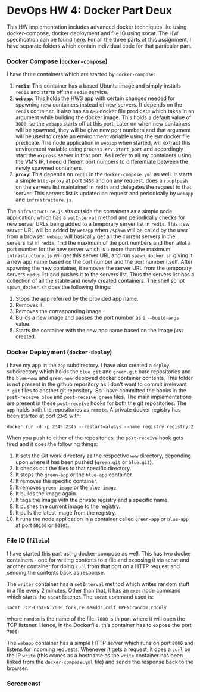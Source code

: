 # DevOps HW 4: Docker Part Deux

This HW implementation includes advanced docker techniques like using docker-compose, docker deployment and file IO using socat. The HW specification can be found [here](https://github.com/CSC-DevOps/Course/blob/master/HW/HW4.md). For all the three parts of this assignment, I have separate folders which contain individual code for that particular part. 

### Docker Compose (`docker-compose`)

I have three containers which are started by `docker-compose`:

1. **`redis`**: This container has a based Ubuntu image and simply installs `redis` and starts off the `redis` service. 
2. **`webapp`**: This holds the HW3 app with certain changes needed for spawning new containers instead of new servers. It depends on the `redis` container. It also has an `ARG` docker file predicate which takes in an argument while building the docker image. This holds a default value of `3000`, so the `webapp` starts off at this port. Later on when new containers will be spawned, they will be give new port numbers and that argument will be used to create an environment variable using the `ENV` docker file predicate. The node application in `webapp` when started, will extract this environment variable using `process.env.start_port` and accordingly start the `express` server in that port. As I refer to all my containers using the VM's IP, I need different port numbers to differentiate between the newly spawned containers. 
3. **`proxy`**: This depends on `redis` in the `docker-compose.yml` as well. It starts a simple `http-proxy` at port `3456` and on any request, does a `rpoplpush` on the servers list maintained in `redis` and delegates the request to that server. This servers list is updated on request and periodically by `webapp` and `infrastructure.js`. 

The `infrastructure.js` sits outside the containers as a simple node application, which has a `setInterval` method and periodically checks for new server URLs being added to a temporary server list in `redis`. This new server URL will be added by `webapp` when `/spawn` will be called by the user from a browser. `webapp` will basically get all the current servers in the servers list in `redis`, find the maximum of the port numbers and then allot a port number for the new server which is `1` more than the maximum. `infrastructure.js` will get this server URL and run `spawn_docker.sh` giving it a new app name based on the port number and the port number itself. After spawning the new container, it removes the server URL from the temporary servers `redis` list and pushes it to the servers list. Thus the servers list has a collection of all the stable and newly created containers. The shell script `spawn_docker.sh` does the following things:

1. Stops the app referred by the provided app name.
2. Removes it. 
3. Removes the corresponding image. 
4. Builds a new image and passes the port number as a `--build-args` value.
5. Starts the container with the new app name based on the image just created.     

### Docker Deployment (`docker-deploy`)

I have my app in the `app` subdirectory. I have also created a `deploy` subdirectory which holds the `blue.git` and `green.git` bare repositories and the `blue-www` and `green-www` deployed docker container contents. This folder is not present in the github repository as I don't want to commit irrelevant `*.git` files to another git repository. So I have committed the hooks in the `post-receive_blue` and `post-receive_green` files. The main implementations are present in these `post-receive` hooks for both the git repositories. The `app` holds both the repositories as `remote`. A private docker registry has been started at port `2345` with:
```
docker run -d -p 2345:2345 --restart=always --name registry registry:2
```
When you push to either of the repositories, the `post-receive` hook gets fired and it does the following things:

1. It sets the Git work directory as the respective `www` directory, depending upon where it has been pushed (`green.git` or `blue.git`). 
2. It checks out the files to that specific directory. 
3. It stops the `green-app` or the `blue-app` container.
4. It removes the specific container.
5. It removes `green-image` or the `blue-image`.
6. It builds the image again. 
7. It tags the image with the private registry and a specific name.
8. It pushes the current image to the registry.
9. It pulls the latest image from the registry. 
10. It runs the node application in a container called `green-app` or `blue-app` at port `50100` or `50101`.        

### File IO (`fileio`)

I have started this part using docker-compose as well. This has two docker containers - one for writing contents to a file and exposing it via `socat` and another container for doing `curl` from that port on a HTTP request and sending the contents back as response. 

The `writer` container has a `setInterval` method which writes random stuff in a file every 2 minutes. Other than that, it has an `exec` node command which starts the `socat` listener. The `socat` command used is:
```
socat TCP-LISTEN:7000,fork,reuseaddr,crlf OPEN:random,rdonly
``` 
where `random` is the name of the file. `7000` is th port where it will open the TCP listener. Hence, in the Dockerfile, this container has to expose the port `7000`.

The `webapp` container has a simple HTTP server which runs on port `8000` and listens for incoming requests. Whenever it gets a request, it does a `curl` on the IP `write` (this comes as a hostname as the `write` container has been linked from the `docker-compose.yml` file) and sends the response back to the browser.

### Screencast
